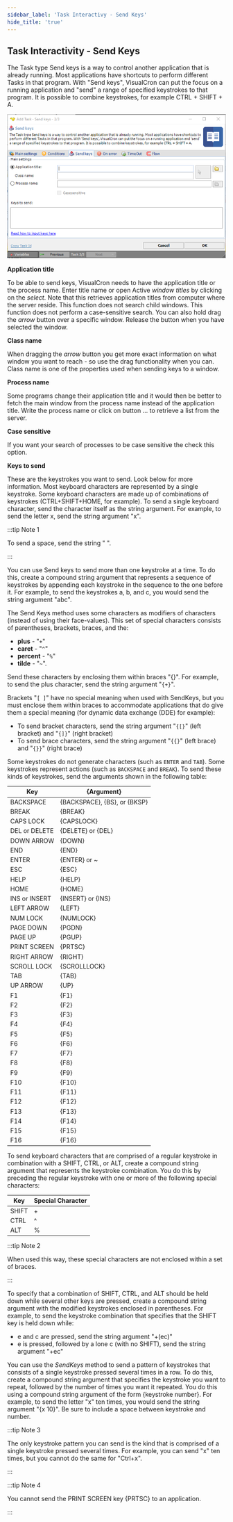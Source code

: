 ```yaml
---
sidebar_label: 'Task Interactivy - Send Keys'
hide_title: 'true'
---
```


## Task Interactivity - Send Keys

The Task type Send keys is a way to control another application that is already running. Most applications have shortcuts to perform different Tasks in that program. With "Send keys", VisualCron can put the focus on a running application and "send" a range of specified keystrokes to that program. It is possible to combine keystrokes, for example CTRL + SHIFT + A.

![](../../../static/img/taskinteractivitysendkeys.png)

**Application title**

To be able to send keys, VisualCron needs to have the application title or the process name. Enter title name or open Active *window titles* by clicking on the *select*. Note that this retrieves application titles from computer where the server reside. This function does not search child windows. This function does not perform a case-sensitive search. You can also hold drag the *arrow* button over a specific window. Release the button when you have selected the window.
 
**Class name**

When dragging the *arrow* button you get more exact information on what window you want to reach - so use the drag functionality when you can. Class name is one of the properties used when sending keys to a window.
 
**Process name**

Some programs change their application title and it would then be better to fetch the main window from the process name instead of the application title. Write the process name or click on button ... to retrieve a list from the server.
 
**Case sensitive**

If you want your search of processes to be case sensitive the check this option.
 
**Keys to send**

These are the keystrokes you want to send. Look below for more information.
Most keyboard characters are represented by a single keystroke. Some keyboard characters are made up of combinations of keystrokes (CTRL+SHIFT+HOME, for example). To send a single keyboard character, send the character itself as the string argument. For example, to send the letter x, send the string argument "x".
 
:::tip Note 1 

To send a space, send the string " ".

:::

You can use Send keys to send more than one keystroke at a time. To do this, create a compound string argument that represents a sequence of keystrokes by appending each keystroke in the sequence to the one before it. For example, to send the keystrokes a, b, and c, you would send the string argument "abc".
 
The Send Keys method uses some characters as modifiers of characters (instead of using their face-values). This set of special characters consists of parentheses, brackets, braces, and the:

* **plus** - "`+`"
* **caret** - "`^`"
* **percent** - "`%`"
* **tilde** - "`~`".

Send these characters by enclosing them within braces "{}". For example, to send the plus character, send the string argument "`{+}`".
 
Brackets "`[ ]`" have no special meaning when used with SendKeys, but you must enclose them within braces to accommodate applications that do give them a special meaning (for dynamic data exchange (DDE) for example):

* To send bracket characters, send the string argument "`{[}`" (left bracket) and "`{]}`" (right bracket)
* To send brace characters, send the string argument "`{{}`" (left brace) and "`{}}`" (right brace)
 
Some keystrokes do not generate characters (such as `ENTER` and `TAB`). Some keystrokes represent actions (such as `BACKSPACE` and `BREAK`). To send these kinds of keystrokes, send the arguments shown in the following table:

| Key | {Argument} |
| --- | ---------- |
| BACKSPACE | {BACKSPACE}, {BS}, or {BKSP} | 
| BREAK | {BREAK} | 
| CAPS LOCK | {CAPSLOCK} | 
| DEL or DELETE | {DELETE} or {DEL} | 
| DOWN ARROW | {DOWN} | 
| END | {END} | 
| ENTER | {ENTER} or ~ |
| ESC | {ESC} | 
| HELP | {HELP} | 
| HOME | {HOME} | 
| INS or INSERT | {INSERT} or {INS} |
| LEFT ARROW | {LEFT} | 
| NUM LOCK | {NUMLOCK} | 
| PAGE DOWN | {PGDN} |
| PAGE UP | {PGUP} | 
| PRINT SCREEN | {PRTSC} |
| RIGHT ARROW | {RIGHT} | 
| SCROLL LOCK | {SCROLLLOCK} |
| TAB | {TAB} |
| UP ARROW | {UP} |
| F1 | {F1} |
| F2 | {F2} | 
| F3 | {F3} |
| F4 | {F4} | 
| F5 | {F5} | 
| F6 | {F6} | 
| F7 | {F7} | 
| F8 | {F8} | 
| F9 | {F9} | 
| F10 | {F10} |
| F11 | {F11} | 
| F12 | {F12} | 
| F13 | {F13} | 
| F14 | {F14} | 
| F15 | {F15} | 
| F16 | {F16} |
 
To send keyboard characters that are comprised of a regular keystroke in combination with a SHIFT, CTRL, or ALT, create a compound string argument that represents the keystroke combination. You do this by preceding the regular keystroke with one or more of the following special characters:

| Key | Special Character |
| --- | ----------------- |
| SHIFT | + | 
| CTRL | ^ |
| ALT | % |
 
:::tip Note 2 

When used this way, these special characters are not enclosed within a set of braces.

:::

To specify that a combination of SHIFT, CTRL, and ALT should be held down while several other keys are pressed, create a compound string argument with the modified keystrokes enclosed in parentheses.
For example, to send the keystroke combination that specifies that the SHIFT key is held down while:

* e and c are pressed, send the string argument "+(ec)"
* e is pressed, followed by a lone c (with no SHIFT), send the string argument "+ec"
 
You can use the *SendKeys* method to send a pattern of keystrokes that consists of a single keystroke pressed several times in a row. To do this, create a compound string argument that specifies the keystroke you want to repeat, followed by the number of times you want it repeated. You do this using a compound string argument of the form {keystroke number}. For example, to send the letter "x" ten times, you would send the string argument "{x 10}". Be sure to include a space between keystroke and number.
 
:::tip Note 3 

The only keystroke pattern you can send is the kind that is comprised of a single keystroke pressed several times. For example, you can send "x" ten times, but you cannot do the same for "Ctrl+x".

:::

:::tip Note 4 

You cannot send the PRINT SCREEN key {PRTSC} to an application.

:::